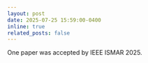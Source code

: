 ```yaml
---
layout: post
date: 2025-07-25 15:59:00-0400
inline: true
related_posts: false
---
```


One paper was accepted by IEEE ISMAR 2025.